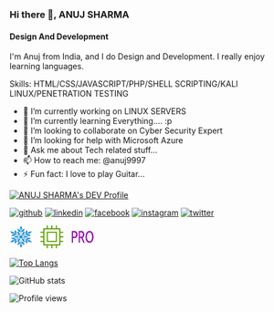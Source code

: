### Hi there 👋, ANUJ SHARMA
#### Design And Development
I'm Anuj from India, and I do Design and Development. I really enjoy learning languages.

Skills: HTML/CSS/JAVASCRIPT/PHP/SHELL SCRIPTING/KALI LINUX/PENETRATION TESTING

- 🔭 I’m currently working on LINUX SERVERS 
- 🌱 I’m currently learning Everything.... :p 
- 👯 I’m looking to collaborate on Cyber Security Expert 
- 🤔 I’m looking for help with Microsoft Azure  
- 💬 Ask me about Tech related stuff... 
- 📫 How to reach me: @anuj9997 
- ⚡ Fun fact: I love to play Guitar... 


<a href="https://dev.to/imanujsharma99">
  <img src="https://d2fltix0v2e0sb.cloudfront.net/dev-badge.svg" alt="ANUJ SHARMA's DEV Profile" height="30" width="30">
</a>


[<img src='https://cdn.jsdelivr.net/npm/simple-icons@3.0.1/icons/github.svg' alt='github' height='40'>](https://github.com/imanujsharma99)  [<img src='https://cdn.jsdelivr.net/npm/simple-icons@3.0.1/icons/linkedin.svg' alt='linkedin' height='40'>](https://www.linkedin.com/in/https://in.linkedin.com/anuj-sharma-718937128/)  [<img src='https://cdn.jsdelivr.net/npm/simple-icons@3.0.1/icons/facebook.svg' alt='facebook' height='40'>](https://www.facebook.com/profile.php?id=100012678727776)  [<img src='https://cdn.jsdelivr.net/npm/simple-icons@3.0.1/icons/instagram.svg' alt='instagram' height='40'>](https://www.instagram.com/anuj_sharma999/)  [<img src='https://cdn.jsdelivr.net/npm/simple-icons@3.0.1/icons/twitter.svg' alt='twitter' height='40'>](https://twitter.com/anuj9997)  

<a href='https://archiveprogram.github.com/'><img src='https://raw.githubusercontent.com/acervenky/animated-github-badges/master/assets/acbadge.gif' width='40' height='40'></a> <a href='https://docs.github.com/en/developers'><img src='https://raw.githubusercontent.com/acervenky/animated-github-badges/master/assets/devbadge.gif' width='40' height='40'></a> <a href='https://github.com/pricing'><img src='https://raw.githubusercontent.com/acervenky/animated-github-badges/master/assets/pro.gif' width='40' height='40'></a> 

[![Top Langs](https://github-readme-stats.vercel.app/api/top-langs/?username=imanujsharma99)](https://github.com/anuraghazra/github-readme-stats)

![GitHub stats](https://github-readme-stats.vercel.app/api?username=imanujsharma99&show_icons=true)  

![Profile views](https://gpvc.arturio.dev/imanujsharma99)  
